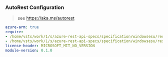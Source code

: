 ### AutoRest Configuration

> see https://aka.ms/autorest

``` yaml
azure-arm: true
require:
- /home/vsts/work/1/s/azure-rest-api-specs/specification/windowsesu/resource-manager/readme.md
- /home/vsts/work/1/s/azure-rest-api-specs/specification/windowsesu/resource-manager/readme.go.md
license-header: MICROSOFT_MIT_NO_VERSION
module-version: 0.1.0

```